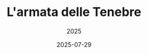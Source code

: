---
title: "L'armata delle Tenebre"
date: 2025-07-29
subtitle: 2025
link: https://github.com/unibo-oop-projects/OOP24-FabrizioMarzo-Tenebre/raw/refs/heads/main/L_Armata_delle_Tenebre-all.jar
image: https://github.com/user-attachments/assets/edb16b1e-97b9-4c5c-8c13-2bf0a19fb95e
---